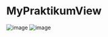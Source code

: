 # MyPraktikumView

![image](https://user-images.githubusercontent.com/60208227/92133366-7d870e80-ee32-11ea-8a66-acdd49c8582e.png)
![image](https://user-images.githubusercontent.com/60208227/92133318-7102b600-ee32-11ea-88a8-b97c0a7145db.png)
